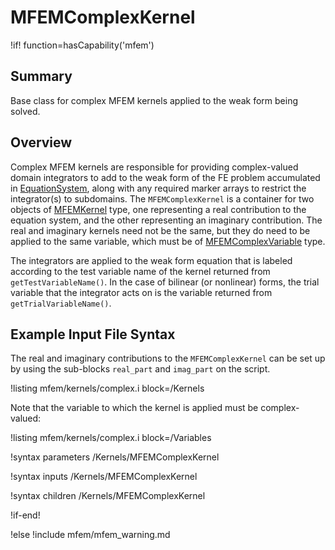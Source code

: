 # MFEMComplexKernel

!if! function=hasCapability('mfem')

## Summary

Base class for complex MFEM kernels applied to the weak form being solved.

## Overview

Complex MFEM kernels are responsible for providing complex-valued domain integrators to add to the weak form of the FE
problem accumulated in [EquationSystem](source/mfem/equation_systems/EquationSystem.md), along with any
required marker arrays to restrict the integrator(s) to subdomains. The `MFEMComplexKernel` is a container
for two objects of [MFEMKernel](source/mfem/kernels/MFEMKernel.md) type, one representing a real contribution to
the equation system, and the other representing an imaginary contribution. The real and imaginary kernels need not be the same,
but they do need to be applied to the same variable, which must be of [MFEMComplexVariable](source/mfem/variables/MFEMComplexVariable.md) type.

The integrators are applied to the weak form equation that is labeled according to the test variable
name of the kernel returned from `getTestVariableName()`. In the case of bilinear (or nonlinear)
forms, the trial variable that the integrator acts on is the variable returned from
`getTrialVariableName()`.

## Example Input File Syntax

The real and imaginary contributions to the `MFEMComplexKernel` can be set up by using the sub-blocks 
`real_part` and `imag_part` on the script.

!listing mfem/kernels/complex.i block=/Kernels

Note that the variable to which the kernel is applied must be complex-valued:

!listing mfem/kernels/complex.i block=/Variables

!syntax parameters /Kernels/MFEMComplexKernel

!syntax inputs /Kernels/MFEMComplexKernel

!syntax children /Kernels/MFEMComplexKernel


!if-end!

!else
!include mfem/mfem_warning.md
